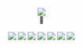 
<div align="center">
  <img src="https://img.shields.io/badge/. . . Learning . . . -ffffff?style=flat-square&logo=&logoColor=black"/>
  <br>
🤸
<br>
<br>
<img src="https://img.shields.io/badge/Github-000000?style=flat-square&logo=Github&logoColor=white"/> <img src="https://img.shields.io/badge/Python-3776AB?style=flat-square&logo=Python&logoColor=white"/> <img src="https://img.shields.io/badge/HTML-E34F26?style=flat-square&logo=html5&logoColor=white"/> <img src="https://img.shields.io/badge/css-1572B6?style=flat-square&logo=css3&logoColor=white"/> <img src="https://img.shields.io/badge/Java-F80000?style=flat-square&logo=Oracle&logoColor=white"/> <img src="https://img.shields.io/badge/Django-092E20?style=flat-square&logo=Django&logoColor=white"/>
 <img src="https://img.shields.io/badge/Vue.js-4FC08D?style=flat-square&logo=Vuejs&logoColor=white"/>

</div>




